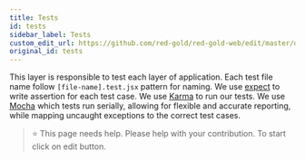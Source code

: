 ```yaml
---
title: Tests
id: tests
sidebar_label: Tests
custom_edit_url: https://github.com/red-gold/red-gold-web/edit/master/docs/social/ui_reference/tests.md
original_id: tests
---
```


This layer is responsible to test each layer of application. Each test file name follow `[file-name].test.jsx` pattern for naming. We use [expect](https://github.com/mjackson/expect) to write assertion for each test case. We use [Karma](https://karma-runner.github.io/1.0/index.html) to run our tests. We use [Mocha](https://mochajs.org/) which tests run serially, allowing for flexible and accurate reporting, while mapping uncaught exceptions to the correct test cases.

 > ⭐️ This page needs help. Please help with your contribution. To start click on edit button.